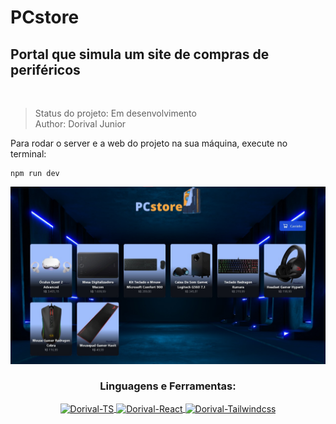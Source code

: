 # PCstore

<h2>Portal que simula um site de compras de periféricos</h2><br>

> Status do projeto: Em desenvolvimento <br>
> Author: Dorival Junior

Para rodar o server e a web do projeto na sua máquina, execute no terminal:
```
npm run dev
```



<div>
<img src="Images/Ex2.jpeg" width="600rem">
</div>




  <h3 align="center">Linguagens e Ferramentas:</h3>
<div style="display: inline_block">
      <p align="center">
  <a href="https://www.typescriptlang.org/" target="_blank"><img align="center" alt="Dorival-TS" height="50" width="60" src="https://cdn.jsdelivr.net/gh/devicons/devicon/icons/typescript/typescript-plain.svg"/>
   <a href="https://pt-br.reactjs.org/" target="_blank"><img align="center" alt="Dorival-React" height="50" width="60" src="https://cdn.jsdelivr.net/gh/devicons/devicon/icons/react/react-original.svg"/>
   <a href="https://tailwindcss.com/" target="_blank"><img align="center" alt="Dorival-Tailwindcss" height="50" width="60" src="https://cdn.jsdelivr.net/gh/devicons/devicon/icons/tailwindcss/tailwindcss-plain.svg"/>
  </div>

